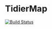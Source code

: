# TidierMap

[![Build Status](https://github.com/vituri/TidierMap.jl/actions/workflows/CI.yml/badge.svg?branch=main)](https://github.com/vituri/TidierMap.jl/actions/workflows/CI.yml?query=branch%3Amain)
